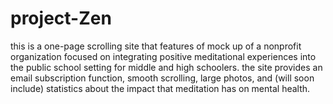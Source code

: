 # project-Zen
this is a one-page scrolling site that features of mock up of a nonprofit organization focused on integrating positive meditational experiences into the public school setting for middle and high schoolers. the site provides an email subscription function, smooth scrolling, large photos, and (will soon include) statistics about the impact that meditation has on mental health.
